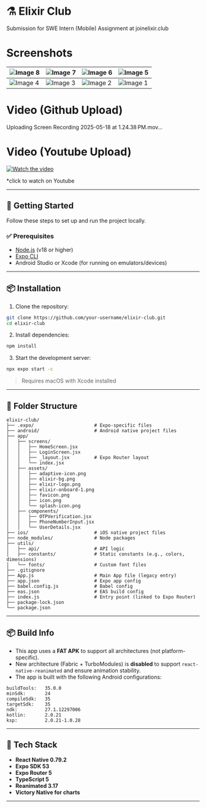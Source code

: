 # ⚗️ Elixir Club

Submission for SWE Intern (Mobile) Assignment at joinelixir.club

# Screenshots
| ![Image 8](https://github.com/user-attachments/assets/3867379b-3f32-4150-811c-dbaac4fa5465) | ![Image 7](https://github.com/user-attachments/assets/edb2cfde-96de-4780-95b0-12049839655e) | ![Image 6](https://github.com/user-attachments/assets/3c97233e-5549-49d4-a916-4decf959e58c) | ![Image 5](https://github.com/user-attachments/assets/3760f17d-3288-411a-a68f-9e696cc75e04) |
| ------------------------------------------------------------------------------------------- | ------------------------------------------------------------------------------------------- | ------------------------------------------------------------------------------------------- | ------------------------------------------------------------------------------------------- |
| ![Image 4](https://github.com/user-attachments/assets/1419f0e7-4bc8-4859-8b2d-f37f202cb533) | ![Image 3](https://github.com/user-attachments/assets/2fa36fba-91e4-402d-b250-09076a740ac0) | ![Image 2](https://github.com/user-attachments/assets/8db661d7-9542-4586-93be-04c748cb0c44) | ![Image 1](https://github.com/user-attachments/assets/839323e4-9c74-440a-8b15-a48e4fe6d4c4) |

# Video (Github Upload)

Uploading Screen Recording 2025-05-18 at 1.24.38 PM.mov…

# Video (Youtube Upload)
[![Watch the video](https://img.youtube.com/vi/9reb6gdKkvs/hqdefault.jpg)](https://www.youtube.com/watch?v=9reb6gdKkvs)

*click to watch on Youtube

---

## 🚀 Getting Started

Follow these steps to set up and run the project locally.

### ✅ Prerequisites

- [Node.js](https://nodejs.org/) (v18 or higher)
- [Expo CLI](https://docs.expo.dev/get-started/installation/)
- Android Studio or Xcode (for running on emulators/devices)

---

## 📦 Installation

1. Clone the repository:

```bash
git clone https://github.com/your-username/elixir-club.git
cd elixir-club
```

2. Install dependencies:

```bash
npm install
```

3. Start the development server:

```bash
npx expo start -c
```

> Requires macOS with Xcode installed

---

## 📁 Folder Structure

```
elixir-club/
├── .expo/                      # Expo-specific files
├── android/                    # Android native project files
├── app/
│   ├── screens/
│   │   ├── HomeScreen.jsx
│   │   ├── LoginScreen.jsx
│   │   ├── _layout.jsx         # Expo Router layout
│   │   └── index.jsx
│   ├── assets/
│   │   ├── adaptive-icon.png
│   │   ├── elixir-bg.png
│   │   ├── elixir-logo.png
│   │   ├── elixir-onboard-1.png
│   │   ├── favicon.png
│   │   ├── icon.png
│   │   └── splash-icon.png
│   ├── components/
│   │   ├── OTPVerification.jsx
│   │   ├── PhoneNumberInput.jsx
│   │   └── UserDetails.jsx
├── ios/                        # iOS native project files
├── node_modules/               # Node packages
├── utils/
│   ├── api/                    # API logic
│   ├── constants/              # Static constants (e.g., colors, dimensions)
│   └── fonts/                  # Custom font files
├── .gitignore
├── App.js                      # Main App file (legacy entry)
├── app.json                    # Expo app config
├── babel.config.js             # Babel config
├── eas.json                    # EAS build config
├── index.js                    # Entry point (linked to Expo Router)
├── package-lock.json
└── package.json
```


---

## 📦 Build Info

- This app uses a **FAT APK** to support all architectures (not platform-specific).
- New architecture (Fabric + TurboModules) is **disabled** to support `react-native-reanimated` and ensure animation stability.
- The app is built with the following Android configurations:

```
buildTools:   35.0.0
minSdk:       24
compileSdk:   35
targetSdk:    35
ndk:          27.1.12297006
kotlin:       2.0.21
ksp:          2.0.21-1.0.28
```

---

## 🧱 Tech Stack

- **React Native 0.79.2**
- **Expo SDK 53**
- **Expo Router 5**
- **TypeScript 5**
- **Reanimated 3.17**
- **Victory Native for charts**

---

